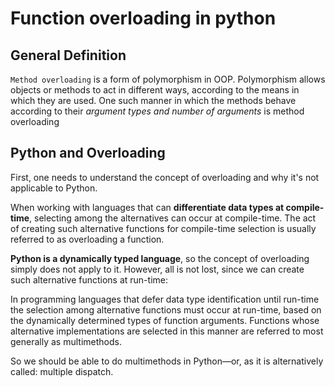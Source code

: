 # Function overloading in python

## General Definition

`Method overloading` is a form of polymorphism in OOP. Polymorphism allows objects or methods to act in different ways, according to the means in which they are used. One such manner in which the methods behave according to their *argument types and number of arguments* is method overloading

## Python and Overloading
First, one needs to understand the concept of overloading and why it's not applicable to Python.

When working with languages that can **differentiate data types at compile-time**, selecting among the alternatives can occur at compile-time. The act of creating such alternative functions for compile-time selection is usually referred to as overloading a function.

**Python is a dynamically typed language**, so the concept of overloading simply does not apply to it. However, all is not lost, since we can create such alternative functions at run-time:

In programming languages that defer data type identification until run-time the selection among alternative functions must occur at run-time, based on the dynamically determined types of function arguments. Functions whose alternative implementations are selected in this manner are referred to most generally as multimethods.

So we should be able to do multimethods in Python—or, as it is alternatively called: multiple dispatch.
